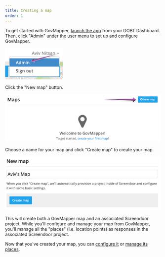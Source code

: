 ```yaml
---
title: Creating a map
order: 1
---
```


To get started with GovMapper, [launch the app](/articles/dashboard/applications/managing_applications.html#launching-an-app) from your DOBT Dashboard. Then, click "Admin" under the user menu to set up and configure GovMapper.

![admin](../images/admin.png)

Click the "New map" button.

![new map](../images/new_map.png)

Choose a name for your map and click "Create map" to create your map.

![create map](../images/create_map.png)

This will create both a GovMapper map and an associated Screendoor project. While you'll configure and manage your map from GovMapper, you'll manage all the "places" (i.e. location points) as responses in the associated Screendoor project.

Now that you've created your map, you can [configure it](configuring_your_map.html) or [manage its places](managing_places.html).
